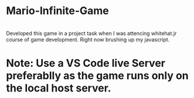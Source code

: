 # Mario-Infinite-Game
<br>
Developed this game in a project task when I was attencing whitehat.jr course of game development.
Right now brushing up my javascript.
<br>
<h1>Note: Use a VS Code live Server preferablly as the game runs only on the local host server.</h1>
